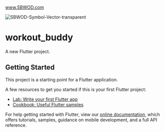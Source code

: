 www.SBWOD.com

![SBWOD-Symbol-Vector-transparent](https://user-images.githubusercontent.com/44169061/133929920-73dbcb64-6e2c-4a85-9f0e-f19a0c5a28a5.png)


# workout_buddy

A new Flutter project.

## Getting Started

This project is a starting point for a Flutter application.

A few resources to get you started if this is your first Flutter project:

- [Lab: Write your first Flutter app](https://flutter.dev/docs/get-started/codelab)
- [Cookbook: Useful Flutter samples](https://flutter.dev/docs/cookbook)

For help getting started with Flutter, view our
[online documentation](https://flutter.dev/docs), which offers tutorials,
samples, guidance on mobile development, and a full API reference.
